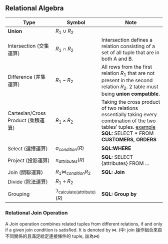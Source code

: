 ## Relational Algebra
| Type | Symbol | Note|
|-|-|-|
| **Union** | $R_1 \cup R_2$ |
| Intersection (交集運算) | $R_1 \cap R_2$ | Intersection defines a relation consisting of a set of all tuple that are in both A and B. |
| Difference (差集運算) | $R_1 - R_2$ |  All rows from the first relation $R_1$ that are not present in the second relation $R_2$. 2 table must being **union compatible**. |
| Cartesian/Cross Product (乘積運算) | $R_1 \times R_2$ | Taking the cross product of two relations essentially taking every combination of the two tables’ tuples. [example](#Cross-Product-Examples)  <br> **SQL:** SELECT * FROM **CUSTOMERS, ORDERS** |
| Select (選擇運算) | $\sigma_{condition}(R)$ | **SQL:WHERE** |
| Project (投影運算) | $\pi_{attributes}(R)$ | **SQL:** SELECT {attributes} FROM ... |
| Join (關聯運算) | $R_1 \Join_{condition} R_2$ | **SQL: Join** |
| Divide (除法運算) | $R_1 \div R_2$ |
| Grouping | $\Im_\text{calculate(attribute)}(R)$ | **SQL: Group by** |

### Relational Join Operation 
A Join operation combines related tuples from different relations, if and only if a given join condition is satisfied. It is denoted by ⋈.
(中: join 操作組合來自不同關係的且滿足給定連接條件的 tuple, 註為⋈)

